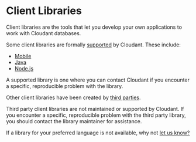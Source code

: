 # Client Libraries

Client libraries are the tools that let you develop your own applications to work with Cloudant databases.

Some client libraries are formally [supported](#supported) by Cloudant.
These include:

- [Mobile](#mobile)
- [Java](#java)
- [Node.js](#node.js)

A supported library is one where you can contact Cloudant if you encounter a specific, reproducible problem with the library.

Other client libraries have been created by [third parties](#thirdparty).

<aside class="warning">Third party client libraries are not maintained or supported by Cloudant.
If you encounter a specific, reproducible problem with the third party library,
you should contact the library maintainer for assistance.</aside> 

If a library for your preferred language is not available,
why not [let us know?](https://github.com/cloudant-labs/slate/issues)
